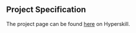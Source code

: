 ## Project Specification

The project page can be found [here](https://hyperskill.org/projects/90?track=2) on Hyperskill.